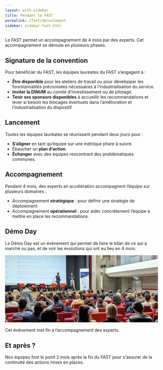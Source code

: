 ```yaml
---
layout: with-sidebar
title: Pendant le FAST
permalink: /fast/déroulement
sidebar: sidebar-fast.html
---
```


Le FAST permet un accompagnement de 4 mois par des experts. Cet accompagnement se déroule en plusieurs phases.

## Signature de la convention

Pour bénéficier du FAST, les équipes lauréates du FAST s’engagent à :

- **Être disponible** pour les ateliers de travail ou pour développer les fonctionnalités préconisées nécessaires à l’industrialisation du service.
- **Inviter la DINUM** au comité d’investissement ou de pilotage.
- **Tenir ses sponsors disponibles** à accueillir les recommandations et lever si besoin les blocages éventuels dans l’amélioration et l’industrialisation du dispositif.

## Lancement

Toutes les équipes lauréates se réunissent pendant deux jours pour :

- **S’aligner** en tant qu’équipe sur une métrique phare à suivre.
- Ébaucher un **plan d’action**.
- **Échanger** avec des équipes rencontrant des problématiques communes.

## Accompagnement

Pendant 4 mois, des experts en accélération accompagnent l’équipe sur plusieurs domaines :

- Accompagnement **stratégique** : pour définir une stratégie de déploiement.
- Accompagnement **opérationnel** : pour aider concrètement l’équipe à mettre en place les recommandations.

## Démo Day

Le Démo Day est un événement qui permet de faire le bilan de ce qui a marché ou pas, et de voir les évolutions qui ont eu lieu en 4 mois.

<img alt="L'audience d'un démo day du FAST" class="fr-responsive-img" src="/assets/images/fast-demo-day.png">

Cet événement met fin à l’accompagnement des experts.

## Et après ?

Nos équipes font le point 2 mois après la fin du FAST pour s'assurer de la continuité des actions mises en places.
